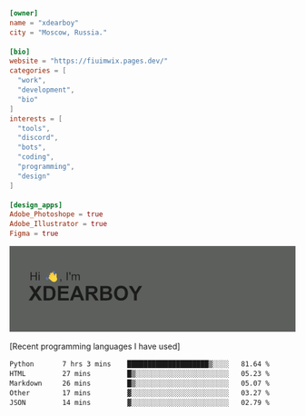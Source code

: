 
```toml
[owner]
name = "xdearboy"
city = "Moscow, Russia."

[bio]
website = "https://fiuimwix.pages.dev/"
categories = [
  "work",
  "development",
  "bio"
]
interests = [
  "tools",
  "discord",
  "bots",
  "coding",
  "programming",
  "design"
]

[design_apps]
Adobe_Photoshope = true
Adobe_Illustrator = true
Figma = true
```

<img src="header.png" alt="xdearboy">

[Recent programming languages I have used]

<!--START_SECTION:waka-->

```txt
Python       7 hrs 3 mins    ████████████████████▒░░░░   81.64 %
HTML         27 mins         █▒░░░░░░░░░░░░░░░░░░░░░░░   05.23 %
Markdown     26 mins         █▒░░░░░░░░░░░░░░░░░░░░░░░   05.07 %
Other        17 mins         ▓░░░░░░░░░░░░░░░░░░░░░░░░   03.27 %
JSON         14 mins         ▓░░░░░░░░░░░░░░░░░░░░░░░░   02.79 %
```

<!--END_SECTION:waka-->
